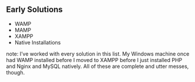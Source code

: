 ##  Early Solutions

<ul>
    <li class="fragment">WAMP</li>
    <li class="fragment">MAMP</li>
    <li class="fragment">XAMPP</li>
    <li class="fragment">Native Installations</li>
</ul>

note:
    I’ve worked with every solution in this list. My Windows machine once had WAMP installed before I moved to XAMPP before I just installed PHP and Nginx and MySQL natively. All of these are complete and utter messes, though.

